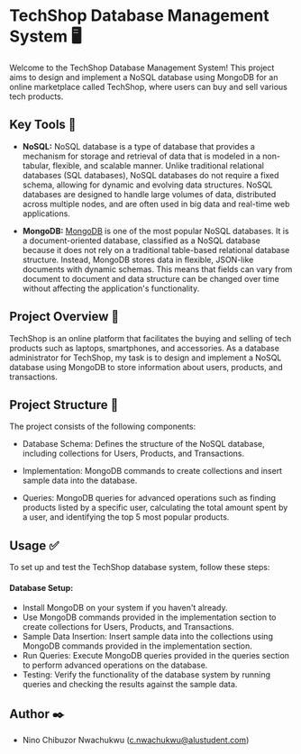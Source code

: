 # TechShop Database Management System :desktop_computer:

Welcome to the TechShop Database Management System! This project aims to design and implement a NoSQL database using MongoDB for an online marketplace called TechShop, where users can buy and sell various tech products.

## Key Tools :round_pushpin:
- **NoSQL:** 
NoSQL database is a type of database that provides a mechanism for storage and retrieval of data that is modeled in a non-tabular, flexible, and scalable manner. Unlike traditional relational databases (SQL databases), NoSQL databases do not require a fixed schema, allowing for dynamic and evolving data structures. NoSQL databases are designed to handle large volumes of data, distributed across multiple nodes, and are often used in big data and real-time web applications. 

- **MongoDB:** <a href="https://www.mongodb.com/" target="_blank">MongoDB</a> is one of the most popular NoSQL databases. It is a document-oriented database, classified as a NoSQL database because it does not rely on a traditional table-based relational database structure. Instead, MongoDB stores data in flexible, JSON-like documents with dynamic schemas. This means that fields can vary from document to document and data structure can be changed over time without affecting the application's functionality.


## Project Overview :pushpin:

TechShop is an online platform that facilitates the buying and selling of tech products such as laptops, smartphones, and accessories. As a database administrator for TechShop, my task is to design and implement a NoSQL database using MongoDB to store information about users, products, and transactions.

## Project Structure :wrench:
The project consists of the following components:

- Database Schema: Defines the structure of the NoSQL database, including collections for Users, Products, and Transactions.

- Implementation: MongoDB commands to create collections and insert sample data into the database.

- Queries: MongoDB queries for advanced operations such as finding products listed by a specific user, calculating the total amount spent by a user, and identifying the top 5 most popular products.


## Usage :white_check_mark:
To set up and test the TechShop database system, follow these steps:

#### Database Setup:

- Install MongoDB on your system if you haven't already.
- Use MongoDB commands provided in the implementation section to create collections for Users, Products, and Transactions.
- Sample Data Insertion: Insert sample data into the collections using MongoDB commands provided in the implementation section.
- Run Queries: Execute MongoDB queries provided in the queries section to perform advanced operations on the database.
- Testing: Verify the functionality of the database system by running queries and checking the results against the sample data.


## Author :black_nib:
- Nino Chibuzor Nwachukwu (c.nwachukwu@alustudent.com)